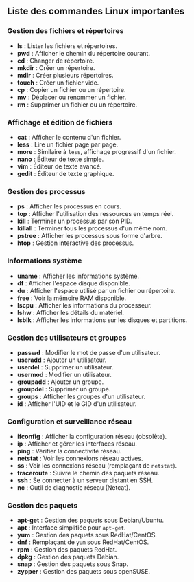 ## Liste des commandes Linux importantes  

### Gestion des fichiers et répertoires  
- **ls** : Lister les fichiers et répertoires.  
- **pwd** : Afficher le chemin du répertoire courant.  
- **cd** : Changer de répertoire.  
- **mkdir** : Créer un répertoire.  
- **mdir** : Créer plusieurs répertoires.  
- **touch** : Créer un fichier vide.  
- **cp** : Copier un fichier ou un répertoire.  
- **mv** : Déplacer ou renommer un fichier.  
- **rm** : Supprimer un fichier ou un répertoire.  

### Affichage et édition de fichiers  
- **cat** : Afficher le contenu d'un fichier.  
- **less** : Lire un fichier page par page.  
- **more** : Similaire à `less`, affichage progressif d'un fichier.  
- **nano** : Éditeur de texte simple.  
- **vim** : Éditeur de texte avancé.  
- **gedit** : Éditeur de texte graphique.  

### Gestion des processus  
- **ps** : Afficher les processus en cours.  
- **top** : Afficher l'utilisation des ressources en temps réel.  
- **kill** : Terminer un processus par son PID.  
- **killall** : Terminer tous les processus d'un même nom.  
- **pstree** : Afficher les processus sous forme d'arbre.  
- **htop** : Gestion interactive des processus.  

### Informations système  
- **uname** : Afficher les informations système.  
- **df** : Afficher l'espace disque disponible.  
- **du** : Afficher l'espace utilisé par un fichier ou répertoire.  
- **free** : Voir la mémoire RAM disponible.  
- **lscpu** : Afficher les informations du processeur.  
- **lshw** : Afficher les détails du matériel.  
- **lsblk** : Afficher les informations sur les disques et partitions.  

### Gestion des utilisateurs et groupes  
- **passwd** : Modifier le mot de passe d'un utilisateur.  
- **useradd** : Ajouter un utilisateur.  
- **userdel** : Supprimer un utilisateur.  
- **usermod** : Modifier un utilisateur.  
- **groupadd** : Ajouter un groupe.  
- **groupdel** : Supprimer un groupe.  
- **groups** : Afficher les groupes d'un utilisateur.  
- **id** : Afficher l'UID et le GID d'un utilisateur.  

### Configuration et surveillance réseau  
- **ifconfig** : Afficher la configuration réseau (obsolète).  
- **ip** : Afficher et gérer les interfaces réseau.  
- **ping** : Vérifier la connectivité réseau.  
- **netstat** : Voir les connexions réseau actives.  
- **ss** : Voir les connexions réseau (remplaçant de `netstat`).  
- **traceroute** : Suivre le chemin des paquets réseau.  
- **ssh** : Se connecter à un serveur distant en SSH.  
- **nc** : Outil de diagnostic réseau (Netcat).  

### Gestion des paquets  
- **apt-get** : Gestion des paquets sous Debian/Ubuntu.  
- **apt** : Interface simplifiée pour `apt-get`.  
- **yum** : Gestion des paquets sous RedHat/CentOS.  
- **dnf** : Remplaçant de `yum` sous RedHat/CentOS.  
- **rpm** : Gestion des paquets RedHat.  
- **dpkg** : Gestion des paquets Debian.  
- **snap** : Gestion des paquets sous Snap.  
- **zypper** : Gestion des paquets sous openSUSE.  

